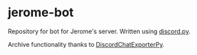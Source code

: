# jerome-bot
Repository for bot for Jerome's server. Written using [discord.py](https://github.com/Rapptz/discord.py).

Archive functionality thanks to [DiscordChatExporterPy](https://github.com/mahtoid/DiscordChatExporterPy).